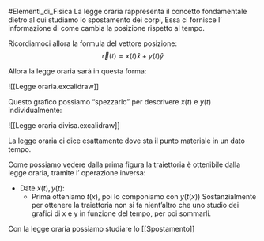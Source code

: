 #Elementi_di_Fisica 
La legge oraria rappresenta il concetto fondamentale dietro al cui studiamo lo spostamento dei corpi,
Essa ci fornisce l’ informazione di come cambia la posizione rispetto al tempo.

Ricordiamoci allora la formula del vettore posizione:
$$\vec{r}(t)=x(t)\hat{x}+y(t)\hat{y}$$

Allora la legge oraria sarà in questa forma: 

![[Legge oraria.excalidraw]]

Questo grafico possiamo “spezzarlo” per descrivere $x(t)$ e $y(t)$ individualmente:

![[Legge oraria divisa.excalidraw]]

La legge oraria ci dice esattamente dove sta il punto materiale in un dato tempo.

Come possiamo vedere dalla prima figura la traiettoria è ottenibile dalla legge oraria, tramite l’ operazione inversa:
- Date $x(t),y(t)$:
	- Prima otteniamo $t(x)$, poi lo componiamo con $y(t(x))$
Sostanzialmente per ottenere la traiettoria non si fa nient’altro che uno studio dei grafici di x e y in funzione del tempo, per poi sommarli.

Con la legge oraria possiamo studiare lo [[Spostamento]]